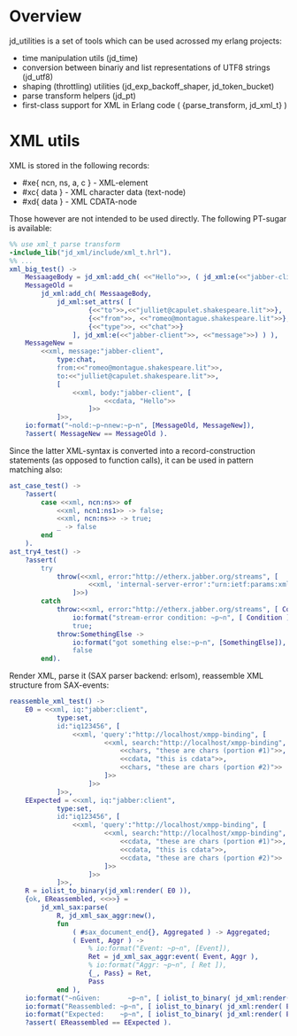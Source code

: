 # Overview

jd_utilities is a set of tools which can be used acrossed my erlang projects:

* time manipulation utils (jd_time)
* conversion between binariy and list representations of UTF8 strings (jd_utf8)
* shaping (throttling) utilities (jd_exp_backoff_shaper, jd_token_bucket)
* parse transform helpers (jd_pt)
* first-class support for XML in Erlang code ( {parse_transform, jd_xml_t} )

# XML utils

XML is stored in the following records:

* \#xe{ ncn, ns, a, c } - XML-element
* \#xc{ data } - XML character data (text-node)
* \#xd{ data } - XML CDATA-node

Those however are not intended to be used directly.
The following PT-sugar is available:
```erlang
%% use xml_t parse transform
-include_lib("jd_xml/include/xml_t.hrl").
%% ...
xml_big_test() ->
	MessaageBody = jd_xml:add_ch( <<"Hello">>, ( jd_xml:e(<<"jabber-client">>,<<"body">>) ) ),
	MessageOld = 
		jd_xml:add_ch( MessaageBody,
			jd_xml:set_attrs( [
					{<<"to">>,<<"julliet@capulet.shakespeare.lit">>},
					{<<"from">>, <<"romeo@montague.shakespeare.lit">>},
					{<<"type">>, <<"chat">>}
				], jd_xml:e(<<"jabber-client">>, <<"message">>) ) ),
	MessageNew = 
		<<xml, message:"jabber-client",
			type:chat,
			from:<<"romeo@montague.shakespeare.lit">>,
			to:<<"julliet@capulet.shakespeare.lit">>,
			[
				<<xml, body:"jabber-client", [
						<<cdata, "Hello">>
					]>>
			]>>,
	io:format("~nold:~p~nnew:~p~n", [MessageOld, MessageNew]),
	?assert( MessageNew == MessageOld ).
```
Since the latter XML-syntax is converted into a record-construction statements
(as opposed to function calls),
it can be used in pattern matching also:
```erlang
ast_case_test() ->
	?assert(
		case <<xml, ncn:ns>> of
			<<xml, ncn1:ns1>> -> false;
			<<xml, ncn:ns>> -> true;
			_ -> false
		end
	).
ast_try4_test() ->
	?assert(
		try
			throw(<<xml, error:"http://etherx.jabber.org/streams", [
					<<xml, 'internal-server-error':"urn:ietf:params:xml:ns:xmpp-streams">>
				]>>)
		catch
			throw:<<xml, error:"http://etherx.jabber.org/streams", [ Condition | _ ]>> ->
				io:format("stream-error condition: ~p~n", [ Condition ]),
				true;
			throw:SomethingElse ->
				io:format("got something else:~p~n", [SomethingElse]),
				false
		end).
```

Render XML, parse it (SAX parser backend: erlsom), reassemble XML structure from SAX-events:
```erlang
reassemble_xml_test() ->
	E0 = <<xml, iq:"jabber:client",
			type:set,
			id:"iq123456", [
				<<xml, 'query':"http://localhost/xmpp-binding", [
						<<xml, search:"http://localhost/xmpp-binding", [
							<<chars, "these are chars (portion #1)">>,
							<<cdata, "this is cdata">>,
							<<chars, "these are chars (portion #2)">>
						]>>
					]>>
			]>>,
	EExpected = <<xml, iq:"jabber:client",
			type:set,
			id:"iq123456", [
				<<xml, 'query':"http://localhost/xmpp-binding", [
						<<xml, search:"http://localhost/xmpp-binding", [
							<<cdata, "these are chars (portion #1)">>,
							<<cdata, "this is cdata">>,
							<<cdata, "these are chars (portion #2)">>
						]>>
					]>>
			]>>,
	R = iolist_to_binary(jd_xml:render( E0 )),
	{ok, EReassembled, <<>>} = 
		jd_xml_sax:parse(
			R, jd_xml_sax_aggr:new(),
			fun
				( #sax_document_end{}, Aggregated ) -> Aggregated;
				( Event, Aggr ) ->
					% io:format("Event: ~p~n", [Event]),
					Ret = jd_xml_sax_aggr:event( Event, Aggr ),
					% io:format("Aggr: ~p~n", [ Ret ]),
					{_, Pass} = Ret,
					Pass
			end ),
	io:format("~nGiven:       ~p~n", [ iolist_to_binary( jd_xml:render( E0 ) ) ]),
	io:format("Reassembled: ~p~n", [ iolist_to_binary( jd_xml:render( EReassembled ) ) ]),
	io:format("Expected:    ~p~n", [ iolist_to_binary( jd_xml:render( EExpected ) ) ]),
	?assert( EReassembled == EExpected ).
```

